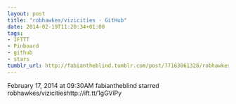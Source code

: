 ```yaml
---
layout: post
title: "robhawkes/vizicities · GitHub"
date: 2014-02-19T11:20:34+01:00
tags:
- IFTTT
- Pinboard
- github
- stars
tumblr_url: http://fabiantheblind.tumblr.com/post/77163061328/robhawkes-vizicities-github
---
```

February 17, 2014 at 09:30AM
fabiantheblind starred robhawkes/vizicitieshttp://ift.tt/1gGViPy
